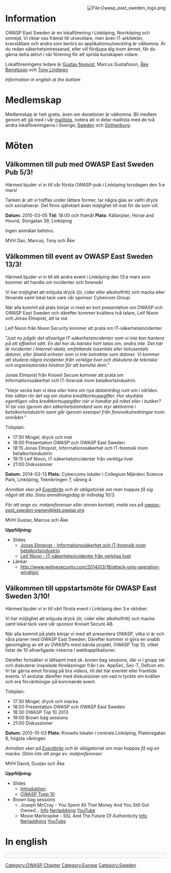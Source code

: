 <div style="float: right;">

![<File:Owasp_east_sweden_logo.png>](Owasp_east_sweden_logo.png
"File:Owasp_east_sweden_logo.png")

</div>

# Information

OWASP East Sweden är en lokalförening i Linköping, Norrköping och
omnejd. Vi riktar oss främst till utvecklare, men även IT-arkitekter,
kravställare och andra som berörs av applikationsutveckling är välkomna.
Är du redan säkerhetsintresserad, eller vill fördjupa dig inom ämnet,
får du gärna delta aktivt i vår förening för att sprida kunskapen
vidare.

Lokalföreningens ledare är [Gustav
Nyqvist](mailto:gustav.nyqvist@owasp.org), Marcus Gustafsson, [Åke
Bengtsson](mailto:ake.bengtsson@owasp.org) och [Tony
Lindgren](mailto:tony.lindgren@owasp.org)

*Information in english at the bottom*

# Medlemskap

Medlemskap är helt gratis, även om donationer är välkomna. Bli medlem
genom att gå med i vår
[maillista](http://lists.owasp.org/mailman/listinfo/OWASP-Sweden),
notera att vi delar maillista med de två andra lokalföreningarna i
Sverige; [Sweden](Sweden "wikilink") och
[Gothenburg](Gothenburg "wikilink").

# Möten

<span id="pub-1"></span>

## Välkommen till pub med OWASP East Sweden Pub 5/3\!

Härmed bjuder vi in till vår första OWASP-pub i Linköping torsdagen den
5:e mars\!

Tanken är att vi träffas under lättare former, tar några glas av valfri
dryck och socialiserar. Det finns självklart även möjlighet till mat för
de som vill.

**Datum:** 2015-03-05
**Tid:** 18:00 och framåt
**Plats:** Källarplan, Horse and Hound, Storgatan 39, Linköping

Ingen anmälan behövs.

MVH Dan, Marcus, Tony och Åke

<span id="event-incidenter-och-forensik"></span>

## Välkommen till event av OWASP East Sweden 13/3\!

Härmed bjuder vi in till ett andra event i Linköping den 13:e mars som
kommer att handla om incidenter och forensik\!

Vi har möjlighet att erbjuda dryck (öl, cider eller alkoholfritt) och
macka eller liknande samt lokal tack vare vår sponsor Cybercom Group.

När alla kommit på plats börjar vi med en kort presentation om OWASP och
OWASP East Sweden och därefter kommer kvällens två talare, Leif Nixon
och Jonas Elmqvist, att ta vid.

Leif Nixon från Nixon Security kommer att prata om
IT-säkerhetsincidenter.

*"Just nu pågår det allvarliga IT-säkerhetsincidenter som vi inte kan
hantera på ett effektivt sätt. En del har du kanske hört talas om, andra
inte. Det här är incidenter i Internet-skala, omfattande tusentals eller
tiotusentals datorer, eller ibland enheter som vi inte betraktar som
datorer. Vi kommer att studera några incidenter från verkliga livet och
diskutera de tekniska och organisatoriska hindren för att bemöta dem."*

Jonas Elmqvist från Knowit Secure kommer att prata om
Informationssäkerhet och IT-forensik inom betalkortsindustrin.

*"Varje vecka kan vi läsa eller höra om nya dataintrång runt om i
världen. Inte sällan rör det sig om stulna kreditkortsuppgifter. Hur
skyddas egentligen våra kreditkortsuppgifter när vi handlar på nätet
eller i butiker? Vi tar oss igenom den säkerhetsstandard som styr
aktörerna i betalkortsindustrin samt går igenom exempel från
forensikutredningar inom området."*

Tidsplan:

  - 17:30 Mingel, dryck och mat
  - 18:00 Presentation OWASP och OWASP East Sweden
  - 18:15 Jonas Elmqvist, Informationssäkerhet och IT-forensik inom
    betalkortsindustrin
  - 19:15 Leif Nixon, IT-säkerhetsincidenter från verkliga livet
  - 21:00 Diskussioner

**Datum:** 2014-03-13
**Plats:** Cybercoms lokaler i Collegium Mjärdevi Science Park,
Linköping, Teknikringen 7, våning 4

*Anmälan sker på
[Eventbrite](https://owasp-east-sweden-incidenter-och-forensik.eventbrite.com/)
och är obligatorisk om man hoppas få sig något att äta. Sista
anmälningsdag är måndag 10/3.*

*För att ange ev. matpreferenser eller annan kontakt, maila oss på
owasp-east_sweden-owner@lists.owasp.org*

MVH Gustav, Marcus och Åke

**Uppföljning:**

  - Slides
      - [Jonas Elmqvist - Informationssäkerhet och IT-forensik inom
        betalkortsindustrin](https://www.owasp.org/images/a/ac/OES_2014-03-13_Jonas_Elmqvist.pdf)
      - [Leif Nixon - IT-säkerhetsincidenter från verkliga
        livet](https://www.owasp.org/images/9/92/OES_2014-03-13_Leif_Nixon.pdf)
  - Länkar
      - <http://www.welivesecurity.com/2014/03/18/attack-unix-operation-windigo/>

<span id="event-startup"></span>

## Välkommen till uppstartsmöte för OWASP East Sweden 3/10\!

Härmed bjuder vi in till vårt första event i Linköping den 3:e oktober.

Vi har möjlighet att erbjuda dryck (öl, cider eller alkoholfritt) och
macka samt lokal tack vare vår sponsor Knowit Secure AB.

När alla kommit på plats börjar vi med att presentera OWASP, vilka vi är
och våra planer med OWASP East Sweden. Därefter kommer vi göra en snabb
genomgång av ett av OWASPs mest kända projekt, OWASP Top 10, vilket
listar de 10 allvarligaste riskerna i webbapplikationer.

Därefter fortsätter vi lättsamt med sk. brown bag sessions, där vi i
grupp ser och diskuterar inspelade föreläsningar från t.ex. AppSec,
Sec-T, Defcon etc. Vi tar gärna emot förslag på bra videos, till det här
eventet eller framtida events. Vi avslutar därefter med diskussioner om
vad ni tyckte om kvällen och era förväntningar på kommande event.

Tidsplan:

  - 17:30 Mingel, dryck och macka
  - 18:00 Presentation OWASP och OWASP East Sweden
  - 18:30 OWASP Top 10 2013
  - 19:00 Brown bag sessions
  - 21:00 Diskussioner

**Datum:** 2013-10-03
**Plats:** Knowits lokaler i centrala Linköping, Platensgatan 8, högsta
våningen

*Anmälan sker på
[Eventbrite](http://owasp-east-sweden-start.eventbrite.com/) och är
obligatorisk om man hoppas få sig en macka. Glöm inte att ange ev.
matpreferenser.*

MVH David, Gustav och Åke

**Uppföljning:**

  - Slides
      - [Introduktion](https://www.owasp.org/images/4/4e/OES_2013-10-03_Introduction_swe.pdf)
      - [OWASP
        Topp 10](https://www.owasp.org/images/d/db/OES_2013-10-03_Topp_10_swe.pdf)
  - Brown bag sessions
      - Joseph McCray - You Spent All That Money And You Still Got
        Owned...
        [Info](http://www.defcon.org/html/defcon-18/dc-18-speakers.html#McCray)
        [Nerladdning](http://www.defcon.org/html/links/dc-archives/dc-18-archive.html#McCray)
        [YouTube](http://www.youtube.com/watch?v=tJsNu0VRKYY)
      - Moxie Marlinspike - SSL And The Future Of Authenticity
        [Info](http://www.defcon.org/html/defcon-19/dc-19-speakers.html#Marlinspike)
        [Nerladdning](http://www.defcon.org/html/links/dc-archives/dc-19-archive.html#Marlinspike)
        [YouTube](http://www.youtube.com/watch?v=pDmj_xe7EIQ)

# In english

<div style="border: 1px dotted #AAA; background-color: #FAFAFA; padding: 0.5em;">

</div>

[Category:OWASP Chapter](Category:OWASP_Chapter "wikilink")
[Category:Europe](Category:Europe "wikilink")
[Category:Sweden](Category:Sweden "wikilink")
